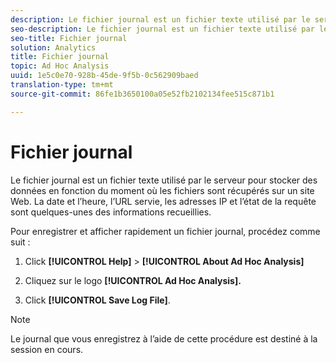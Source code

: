 ```yaml
---
description: Le fichier journal est un fichier texte utilisé par le serveur pour stocker des données en fonction du moment où les fichiers sont récupérés sur un site Web. La date et l’heure, l’URL servie, les adresses IP et l’état de la requête sont quelques-unes des informations recueillies.
seo-description: Le fichier journal est un fichier texte utilisé par le serveur pour stocker des données en fonction du moment où les fichiers sont récupérés sur un site Web. La date et l’heure, l’URL servie, les adresses IP et l’état de la requête sont quelques-unes des informations recueillies.
seo-title: Fichier journal
solution: Analytics
title: Fichier journal
topic: Ad Hoc Analysis
uuid: 1e5c0e70-928b-45de-9f5b-0c562909baed
translation-type: tm+mt
source-git-commit: 86fe1b3650100a05e52fb2102134fee515c871b1

---
```



# Fichier journal

Le fichier journal est un fichier texte utilisé par le serveur pour stocker des données en fonction du moment où les fichiers sont récupérés sur un site Web. La date et l’heure, l’URL servie, les adresses IP et l’état de la requête sont quelques-unes des informations recueillies.

Pour enregistrer et afficher rapidement un fichier journal, procédez comme suit :

1. Click **[!UICONTROL Help]** &gt; **[!UICONTROL About Ad Hoc Analysis]**

1. Cliquez sur le logo **[!UICONTROL Ad Hoc Analysis].**
1. Click **[!UICONTROL Save Log File]**.

>[!NOTE]
>
>Le journal que vous enregistrez à l’aide de cette procédure est destiné à la session en cours.

